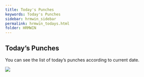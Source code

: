 ```yaml
---
title: Today's Punches
keywords: Today's Punches
sidebar: hrmwin_sidebar
permalink: hrmwin_todays.html
folder: HRMWIN
---
```


## Today’s Punches

You can see the list of today’s punches according to current date.

![](http://docs.risersoft.com/hrmnirvana/ImagesExt/image8_76.jpg)

